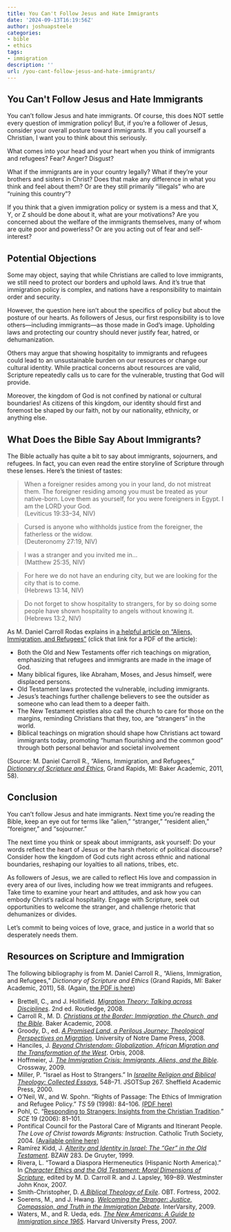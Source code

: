 ```yaml
---
title: You Can't Follow Jesus and Hate Immigrants
date: '2024-09-13T16:19:56Z'
author: joshuapsteele
categories:
- bible
- ethics
tags:
- immigration
description: ''
url: /you-cant-follow-jesus-and-hate-immigrants/
---
```

## You Can't Follow Jesus and Hate Immigrants

You can’t follow Jesus and hate immigrants. Of course, this does NOT settle every question of immigration policy! But, if you’re a follower of Jesus, consider your overall posture toward immigrants. If you call yourself a Christian, I want you to think about this seriously.

What comes into your head and your heart when you think of immigrants and refugees? Fear? Anger? Disgust?

What if the immigrants are in your country legally? What if they’re your brothers and sisters in Christ? Does that make any difference in what you think and feel about them? Or are they still primarily “illegals” who are “ruining this country”?

If you think that a given immigration policy or system is a mess and that X, Y, or Z should be done about it, what are your motivations? Are you concerned about the welfare of the immigrants themselves, many of whom are quite poor and powerless? Or are you acting out of fear and self-interest?

## Potential Objections

Some may object, saying that while Christians are called to love immigrants, we still need to protect our borders and uphold laws. And it’s true that immigration policy is complex, and nations have a responsibility to maintain order and security.

However, the question here isn’t about the specifics of policy but about the posture of our hearts. As followers of Jesus, our first responsibility is to love others—including immigrants—as those made in God’s image. Upholding laws and protecting our country should never justify fear, hatred, or dehumanization.

Others may argue that showing hospitality to immigrants and refugees could lead to an unsustainable burden on our resources or change our cultural identity. While practical concerns about resources are valid, Scripture repeatedly calls us to care for the vulnerable, trusting that God will provide.

Moreover, the kingdom of God is not confined by national or cultural boundaries! As citizens of this kingdom, our identity should first and foremost be shaped by our faith, not by our nationality, ethnicity, or anything else.

## What Does the Bible Say About Immigrants?

The Bible actually has quite a bit to say about immigrants, sojourners, and refugees. In fact, you can even read the entire storyline of Scripture through these lenses. Here’s the tiniest of tastes:

> When a foreigner resides among you in your land, do not mistreat them. The foreigner residing among you must be treated as your native-born. Love them as yourself, for you were foreigners in Egypt. I am the LORD your God.  
> (Leviticus 19:33–34, NIV)

> Cursed is anyone who withholds justice from the foreigner, the fatherless or the widow.  
> (Deuteronomy 27:19, NIV)

> I was a stranger and you invited me in…  
> (Matthew 25:35, NIV)

> For here we do not have an enduring city, but we are looking for the city that is to come.  
> (Hebrews 13:14, NIV)

> Do not forget to show hospitality to strangers, for by so doing some people have shown hospitality to angels without knowing it.  
> (Hebrews 13:2, NIV)

As M. Daniel Carroll Rodas explains in [a helpful article on “Aliens, Immigration, and Refugees”](/files/Carroll_Immigration_DictionaryOfScriptureAndEthics.pdf) (click that link for a PDF of the article):

- Both the Old and New Testaments offer rich teachings on migration, emphasizing that refugees and immigrants are made in the image of God.
- Many biblical figures, like Abraham, Moses, and Jesus himself, were displaced persons.
- Old Testament laws protected the vulnerable, including immigrants.
- Jesus’s teachings further challenge believers to see the outsider as someone who can lead them to a deeper faith.
- The New Testament epistles also call the church to care for those on the margins, reminding Christians that they, too, are “strangers” in the world.
- Biblical teachings on migration should shape how Christians act toward immigrants today, promoting “human flourishing and the common good” through both personal behavior and societal involvement

(Source: M. Daniel Carroll R., “Aliens, Immigration, and Refugees,” *[Dictionary of Scripture and Ethics](https://www.amazon.com/s?k=Dictionary+of+Scripture+and+Ethics&linkCode=ll2&tag=joshuapsteele-20&linkId=fe86bbace8a5c59f7354c6bde6fc84eb&language=en_US&ref_=as_li_ss_tl)*, Grand Rapids, MI: Baker Academic, 2011, 58).

## Conclusion

You can’t follow Jesus and hate immigrants. Next time you’re reading the Bible, keep an eye out for terms like “alien,” “stranger,” “resident alien,” “foreigner,” and “sojourner.”

The next time you think or speak about immigrants, ask yourself: Do your words reflect the heart of Jesus or the harsh rhetoric of political discourse? Consider how the kingdom of God cuts right across ethnic and national boundaries, reshaping our loyalties to all nations, tribes, etc.

As followers of Jesus, we are called to reflect His love and compassion in every area of our lives, including how we treat immigrants and refugees. Take time to examine your heart and attitudes, and ask how you can embody Christ’s radical hospitality. Engage with Scripture, seek out opportunities to welcome the stranger, and challenge rhetoric that dehumanizes or divides.

Let’s commit to being voices of love, grace, and justice in a world that so desperately needs them.

## Resources on Scripture and Immigration

The following bibliography is from M. Daniel Carroll R., “Aliens, Immigration, and Refugees,” *Dictionary of Scripture and Ethics* (Grand Rapids, MI: Baker Academic, 2011), 58. (Again, [the PDF is here](/files/Carroll_Immigration_DictionaryOfScriptureAndEthics.pdf))

- Brettell, C., and J. Hollifield. *[Migration Theory: Talking across Disciplines](https://www.amazon.com/s?k=Migration+Theory%3A+Talking+across+Disciplines&crid=2X0CWCPHERXT6&sprefix=migration+theory+talking+across+disciplines%2Caps%2C198&linkCode=ll2&tag=joshuapsteele-20&linkId=d9b25e15f9aab25b87dcddac62ca0c13&language=en_US&ref_=as_li_ss_tl)*. 2nd ed. Routledge, 2008.
- Carroll R., M. D. *[Christians at the Border: Immigration, the Church, and the Bible](https://www.amazon.com/s?k=Christians+at+the+Border%3A+Immigration%2C+the+Church%2C+and+the+Bible&crid=32MV5KEGRWYR2&sprefix=christians+at+the+border+immigration%2C+the+church%2C+and+the+bible%2Caps%2C124&linkCode=ll2&tag=joshuapsteele-20&linkId=a8ce589e7b8f5e2125749678778e8cde&language=en_US&ref_=as_li_ss_tl)*. Baker Academic, 2008.
- Groody, D., ed. *[A Promised Land, a Perilous Journey: Theological Perspectives on Migration](https://www.amazon.com/s?k=A+Promised+Land%2C+a+Perilous+Journey%3A+Theological+Perspectives+on+Migration&linkCode=ll2&tag=joshuapsteele-20&linkId=8c9b33c40387d2d71b96e96a65713f08&language=en_US&ref_=as_li_ss_tl)*. University of Notre Dame Press, 2008.
- Hanciles, J. *[Beyond Christendom: Globalization, African Migration and the Transformation of the West](https://www.amazon.com/s?k=Beyond+Christendom%3A+Globalization%2C+African+Migration+and+the+Transformation+of+the+West&crid=38OIWY4STEBQ6&sprefix=beyond+christendom+globalization%2C+african+migration+and+the+transformation+of+the+west%2Caps%2C673&linkCode=ll2&tag=joshuapsteele-20&linkId=178a4a4633ddd5301321234bf602c21c&language=en_US&ref_=as_li_ss_tl)*. Orbis, 2008.
- Hoffmeier, J. *[The Immigration Crisis: Immigrants, Aliens, and the Bible](https://www.amazon.com/s?k=The+Immigration+Crisis%3A+Immigrants%2C+Aliens%2C+and+the+Bible&crid=13TZXIB2DU4RA&sprefix=the+immigration+crisis+immigrants%2C+aliens%2C+and+the+bible%2Caps%2C120&linkCode=ll2&tag=joshuapsteele-20&linkId=3e0b0dbfe1d2dbd481e0567c7d25fc0b&language=en_US&ref_=as_li_ss_tl)*. Crossway, 2009.
- Miller, P. “Israel as Host to Strangers.” In *[Israelite Religion and Biblical Theology: Collected Essays](https://www.amazon.com/s?k=Israelite+Religion+and+Biblical+Theology%3A+Collected+Essays&crid=145DSSZTE5ND6&sprefix=israelite+religion+and+biblical+theology+collected+essays%2Caps%2C190&linkCode=ll2&tag=joshuapsteele-20&linkId=6d6f1d1724384c9477dd5574fa34b2a9&language=en_US&ref_=as_li_ss_tl)*, 548–71. JSOTSup 267. Sheffield Academic Press, 2000.
- O’Neil, W., and W. Spohn. “Rights of Passage: The Ethics of Immigration and Refugee Policy.” *TS* 59 (1998): 84–106. [(PDF here)](https://theologicalstudies.net/wp-content/uploads/2022/08/59.1.5.pdf)
- Pohl, C. “[Responding to Strangers: Insights from the Christian Tradition](https://journals.sagepub.com/doi/abs/10.1177/0953946806062287).” *SCE* 19 (2006): 81–101.
- Pontifical Council for the Pastoral Care of Migrants and Itinerant People. *The Love of Christ towards Migrants: Instruction*. Catholic Truth Society, 2004. [(Available online here)](https://www.vatican.va/roman_curia/pontifical_councils/migrants/documents/rc_pc_migrants_doc_20040514_erga-migrantes-caritas-christi_en.html)
- Ramírez Kidd, J. *[Alterity and Identity in Israel: The “Ger” in the Old Testament](https://www.amazon.com/Alterity-Identity-Israel-Alttestamentliche-Wissenschaft/dp/3110166259?&linkCode=ll1&tag=joshuapsteele-20&linkId=bbe64a940be396a893d5b8d03fe9fc69&language=en_US&ref_=as_li_ss_tl)*. BZAW 283. De Gruyter, 1999.
- Rivera, L. “Toward a Diaspora Hermeneutics (Hispanic North America).” In *[Character Ethics and the Old Testament: Moral Dimensions of Scripture](https://www.amazon.com/s?k=Character+Ethics+and+the+Old+Testament%3A+Moral+Dimensions+of+Scripture&i=stripbooks&crid=34829867BOH7H&sprefix=character+ethics+and+the+old+testament+moral+dimensions+of+scripture%2Cstripbooks%2C164&linkCode=ll2&tag=joshuapsteele-20&linkId=b3b0e3fd17b6cf98ae2c7b668f1aaf93&language=en_US&ref_=as_li_ss_tl)*, edited by M. D. Carroll R. and J. Lapsley, 169–89. Westminster John Knox, 2007.
- Smith-Christopher, D. *[A Biblical Theology of Exile](https://www.amazon.com/s?k=A+Biblical+Theology+of+Exile&i=stripbooks&crid=3I3GTYYYNMGKG&sprefix=a+biblical+theology+of+exile%2Cstripbooks%2C129&linkCode=ll2&tag=joshuapsteele-20&linkId=29c3b70bc2d70885233a11b32565b929&language=en_US&ref_=as_li_ss_tl)*. OBT. Fortress, 2002.
- Soerens, M., and J. Hwang. *[Welcoming the Stranger: Justice, Compassion, and Truth in the Immigration Debate](https://www.amazon.com/s?k=Welcoming+the+Stranger%3A+Justice%2C+Compassion%2C+and+Truth+in+the+Immigration+Debate&i=stripbooks&crid=1WRXSCMO496VJ&sprefix=welcoming+the+stranger+justice%2C+compassion%2C+and+truth+in+the+immigration+debate%2Cstripbooks%2C189&linkCode=ll2&tag=joshuapsteele-20&linkId=087500d1ab68a09c911379f9f43c620d&language=en_US&ref_=as_li_ss_tl)*. InterVarsity, 2009.
- Waters, M., and R. Ueda, eds. *[The New Americans: A Guide to Immigration since 1965](https://www.amazon.com/s?k=The+New+Americans%3A+A+Guide+to+Immigration+since+1965&i=stripbooks&crid=2N3PT4EQRVX3L&sprefix=the+new+americans+a+guide+to+immigration+since+1965%2Cstripbooks%2C168&linkCode=ll2&tag=joshuapsteele-20&linkId=da3fcf14437d7adf247477a032177eab&language=en_US&ref_=as_li_ss_tl)*. Harvard University Press, 2007.